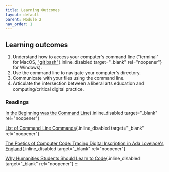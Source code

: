 ```yaml
---
title: Learning Outcomes
layout: default
parent: Module 2
nav_order: 1
---
```


## Learning outcomes

1.  Understand how to access your computer\'s command line (\"terminal\" for MacOS, [\"git bash\"](https://gitforwindows.org/){.inline_disabled target="_blank" rel="noopener"} for Windows).
2.  Use the command line to navigate your computer\'s directory.
3.  Communicate with your files using the command line.
4.  Articulate the intersection between a liberal arts education and computing/critical digital practice.

### Readings

[In the Beginning was the Command Line](http://project.cyberpunk.ru/lib/in_the_beginning_was_the_command_line/){.inline_disabled target="_blank" rel="noopener"}

[List of Command Line Commands](https://www.codecademy.com/articles/command-line-commands){.inline_disabled target="_blank" rel="noopener"}

[The Poetics of Computer Code: Tracing Digital Inscription in Ada Lovelace's England](https://www.digitalstudies.org/articles/10.16995/dscn.355/){.inline_disabled target="_blank" rel="noopener"}

[Why Humanities Students Should Learn to Code](http://medhieval.com/hackinghumanities2015/uncategorized/why-humanity-students-should-learn-how-to-code/){.inline_disabled target="_blank" rel="noopener"}
:::
